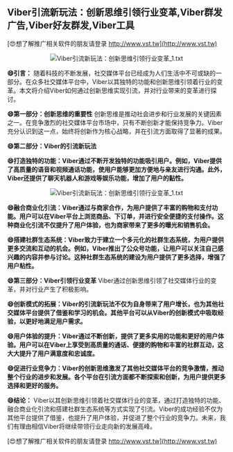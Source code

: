 ## **Viber引流新玩法：创新思维引领行业变革,Viber群发广告,Viber好友群发,Viber工具**

[😍想了解推广相关软件的朋友请登录 http://www.vst.tw](http://www.vst.tw)

 <center><img src="https://vst.tw/MP4/tuiguang/png/1.png" alt="Viber引流新玩法：创新思维引领行业变革_1.txt"></center>

**😄引言：**
随着科技的不断发展，社交媒体平台已经成为人们生活中不可或缺的一部分。在众多社交媒体平台中，Viber以其独特的功能和创新思维引领着行业的变革。本文将介绍Viber如何通过创新思维实现引流，并对行业带来的变革进行探讨。

**😄第一部分：创新思维的重要性**
创新思维是推动社会进步和行业发展的关键因素之一。在竞争激烈的社交媒体平台市场中，只有不断创新才能保持竞争力。Viber充分认识到这一点，始终将创新作为核心战略，并在引流方面取得了显著的成果。

**😄第二部分：Viber的引流新玩法**

**😄打造独特的功能：Viber通过不断开发独特的功能吸引用户。例如，Viber提供了高质量的语音和视频通话功能，使用户能够更加方便地与亲友进行沟通。此外，Viber还提供了聊天机器人和游戏等娱乐功能，增加了用户的黏性。**

 <center><img src="https://vst.tw/MP4/tuiguang/png/5.png" alt="Viber引流新玩法：创新思维引领行业变革_1.txt"></center>

**😄融合商业化引流：Viber通过与商家合作，为用户提供了丰富的购物和支付功能。用户可以在Viber平台上浏览商品、下订单，并进行安全便捷的支付操作。这种商业化引流不仅提升了用户体验，也为商家带来了更多的曝光和销售机会。**

**😄搭建社群生态系统：Viber致力于建立一个多元化的社群生态系统，为用户提供更多交流和互动的机会。例如，Viber推出了公众号功能，让用户可以关注自己感兴趣的内容并参与讨论。这种社群生态系统的建设为用户提供了更多选择，增强了用户粘性。**

**😄第三部分：Viber引领行业变革**
Viber通过创新思维引领了社交媒体行业的变革，并对行业产生了积极影响。

**😄创新模式的拓展：Viber的引流新玩法不仅为自身带来了用户增长，也为其他社交媒体平台提供了借鉴和学习的机会。其他平台可以从Viber的创新模式中吸取经验，以更好地满足用户需求。**

**😄用户体验的提升：Viber通过不断创新，提供了更多实用的功能和更好的用户体验。用户可以在Viber上享受到高质量的通话、便捷的购物和丰富的社群互动，这大大提升了用户满意度和忠诚度。**

**😄促进行业竞争力：Viber的创新思维激发了其他社交媒体平台的竞争激情，推动整个行业的进步和发展。各个平台在引流方面都不断探索和创新，为用户提供更多选择和更好的服务。**

**😄结论：**
Viber以其创新思维引领着社交媒体行业的变革，通过打造独特的功能、融合商业化引流和搭建社群生态系统等方式实现了引流。Viber的成功经验不仅为其他平台提供了借鉴，也提升了用户体验，并促进了整个行业的竞争力。未来，我们有理由相信Viber将继续带领行业走向新的发展高峰。

[😍想了解推广相关软件的朋友请登录 http://www.vst.tw](http://www.vst.tw)



